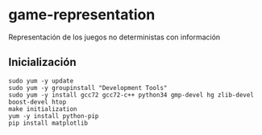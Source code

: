 # game-representation
Representación de los juegos no deterministas con información

## Inicialización
```
sudo yum -y update
sudo yum -y groupinstall "Development Tools"
sudo yum -y install gcc72 gcc72-c++ python34 gmp-devel hg zlib-devel boost-devel htop
make initialization
yum -y install python-pip
pip install matplotlib
```
